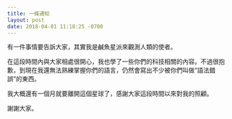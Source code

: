 ```yaml
---
title: 一條通知
layout: post
date: 2018-04-01 11:18:25 -0700
---
```


有一件事情要告訴大家，其實我是鹹魚星派來觀測人類的使者。

在這段時間內與大家相處很開心，我也學了一些你們的科技相關的內容。不過很抱歉，到現在我還無法熟練掌握你們的語言，仍然會寫出不少被你們叫做“語法錯誤”的東西。

我大概還有一個月就要離開這個星球了，感謝大家這段時間以來對我的照顧。

謝謝大家。